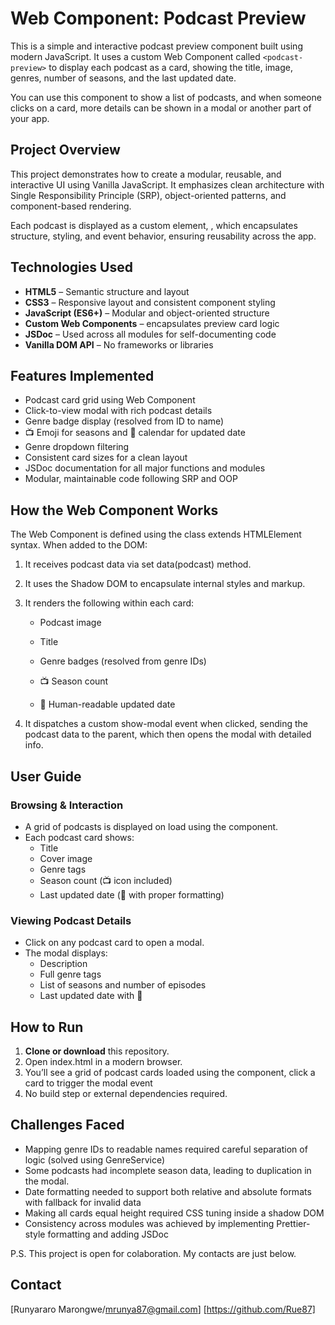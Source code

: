 # Web Component: Podcast Preview

This is a simple and interactive podcast preview component built using modern JavaScript. It uses a custom Web Component called `<podcast-preview>` to display each podcast as a card, showing the title, image, genres, number of seasons, and the last updated date.

You can use this component to show a list of podcasts, and when someone clicks on a card, more details can be shown in a modal or another part of your app.

## Project Overview

This project demonstrates how to create a modular, reusable, and interactive UI using Vanilla JavaScript. It emphasizes clean architecture with Single Responsibility Principle (SRP), object-oriented patterns, and component-based rendering.

Each podcast is displayed as a custom element, <podcast-preview>, which encapsulates structure, styling, and event behavior, ensuring reusability across the app.

## Technologies Used

- **HTML5** – Semantic structure and layout
- **CSS3** – Responsive layout and consistent component styling
- **JavaScript (ES6+)** – Modular and object-oriented structure
- **Custom Web Components** – <podcast-preview> encapsulates preview card logic
- **JSDoc** – Used across all modules for self-documenting code
- **Vanilla DOM API** – No frameworks or libraries

## Features Implemented

- Podcast card grid using Web Component <podcast-preview>
- Click-to-view modal with rich podcast details
- Genre badge display (resolved from ID to name)
- 📺 Emoji for seasons and 📅 calendar for updated date
- Genre dropdown filtering
- Consistent card sizes for a clean layout
- JSDoc documentation for all major functions and modules
- Modular, maintainable code following SRP and OOP

## How the Web Component Works

The <podcast-preview> Web Component is defined using the class extends HTMLElement syntax. When added to the DOM:

1. It receives podcast data via set data(podcast) method.

2. It uses the Shadow DOM to encapsulate internal styles and markup.

3. It renders the following within each card:

   - Podcast image

   - Title

   - Genre badges (resolved from genre IDs)

   - 📺 Season count

   - 📅 Human-readable updated date

4. It dispatches a custom show-modal event when clicked, sending the podcast data to the parent, which then opens the modal with detailed info.

## User Guide

### Browsing & Interaction

- A grid of podcasts is displayed on load using the <podcast-preview> component.
- Each podcast card shows:
  - Title
  - Cover image
  - Genre tags
  - Season count (📺 icon included)
  - Last updated date (📅 with proper formatting)

### Viewing Podcast Details

- Click on any podcast card to open a modal.
- The modal displays:
  - Description
  - Full genre tags
  - List of seasons and number of episodes
  - Last updated date with 📅

## How to Run

1. **Clone or download** this repository.
2. Open index.html in a modern browser.
3. You’ll see a grid of podcast cards loaded using the component, click a card to trigger the modal event
4. No build step or external dependencies required.

## Challenges Faced

- Mapping genre IDs to readable names required careful separation of logic (solved using GenreService)
- Some podcasts had incomplete season data, leading to duplication in the modal.
- Date formatting needed to support both relative and absolute formats with fallback for invalid data
- Making all cards equal height required CSS tuning inside a shadow DOM
- Consistency across modules was achieved by implementing Prettier-style formatting and adding JSDoc

P.S. This project is open for colaboration. My contacts are just below.

## Contact

[Runyararo Marongwe/mrunya87@gmail.com] [https://github.com/Rue87]
